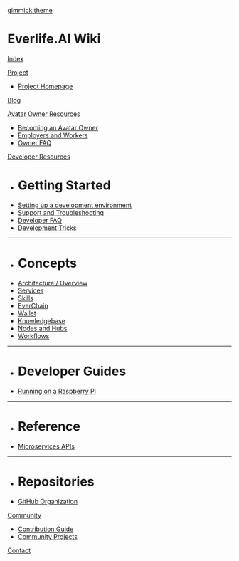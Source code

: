[gimmick:theme](cerulean)

# Everlife.AI Wiki

[Index](index.md)

[Project]()		

 * [Project Homepage](http://everlife.ai)	

[Blog](https://medium.com/everlife-ai)		

[Avatar Owner Resources]()		

 * [Becoming an Avatar Owner](docs/owner-resources/becoming-an-owner.md)	
 * [Employers and Workers](docs/owner-resources/employers-workers.md)	
 * [Owner FAQ](docs/owner-resources/owner-faq.md)

[Developer Resources]()	
	
 * # Getting Started	
 * [Setting up a development environment](docs/developer-resources/getting-started/dev-setup.md)
 * [Support and Troubleshooting](docs/developer-resources/getting-started/dev-support.md)
 * [Developer FAQ](docs/developer-resources/getting-started/dev-faq.md)
 * [Development Tricks](docs/developer-resources/getting-started/dev-tricks.md)
 - - - -
 * # Concepts
 * [Architecture / Overview](docs/developer-resources/concepts/architecture.md)
 * [Services](docs/developer-resources/concepts/avatar-services.md)
 * [Skills](docs/developer-resources/concepts/avatar-skills.md)
 * [EverChain](docs/developer-resources/concepts/everchain.md)
 * [Wallet](docs/developer-resources/concepts/avatar-wallet.md)
 * [Knowledgebase](docs/developer-resources/concepts/avatar-kb.md)
 * [Nodes and Hubs](docs/developer-resources/concepts/nodes-hubs.md)
 * [Workflows](docs/developer-resources/concepts/workflows.md)
 - - - -
 * # Developer Guides	
 * [Running on a Raspberry Pi](docs/developer-resources/dev-guides/guide-raspberrypi.md)
 - - - -
 * # Reference	
 * [Microservices APIs](docs/developer-resources/reference/microservices.md)
 - - - -
 * # Repositories
 * [GitHub Organization](https://github.com/everlifeai)	

[Community]()

 * [Contribution Guide](docs/developer-resources/contribution/contribution.md)	
 * [Community Projects](docs/developer-resources/community/projects.md)	

[Contact](docs/contact.md)
